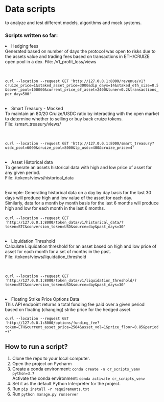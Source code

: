 # Data scripts
to analyze and test different models, algorithms and mock systems.

### Scripts written so far:
<li> Hedging fees <br>
Generated based on 
  number of days the protocol was open to risks due to the assets value and
  trading fees based on transactions in ETH/CRUIZE open pool in a dex.
File: /v1_profit_loss/views
  
<br><br>
`curl --location --request GET 'http://127.0.0.1:8000/revenue/v1?cruize_price=1&staked_asset_price=3000&dip_days=14&staked_eth_size=0.5&cover_pool=100000&current_price_of_asset=2400&tuner=0.2&transactions_per_day=500'`

<br>

<li> Smart Treasury - Mocked <br>
To maintain an 80/20 Cruize/USDC ratio by interacting with the open market to determine whether to selling or buy back cruize tokens.
<br>
File: /smart_treasury/views/

<br><br>
`curl --location --request GET 'http://127.0.0.1:8000/smart_treasury?usdc_pool=6000&cruize_pool=8000&lp_usdc=400&cruize_price=4'`

<br>

<li> Asset Historical data <br>
To generate an assets historical data with high and low price of asset 
for any given period. <br>
File: /tokens/views/historical_data
<br>
<br>

Example: 
Generating historical data on a day by day basis for the last 30 days 
will produce high and low value of the asset for each day. <br>
Similarly, data for a month by month basis for the last 6 months will produce high and low for each month in the last 6 months.
<br><br>
`curl --location --request GET 'http://127.0.0.1:8000/token_data/v1/historical_data/?token=BTC&conversion_token=USD&source=day&past_days=30'`

<br>

<li> Liquidation Threshold <br>
  Calculate Liquidation threshold for an asset based on high and low price of asset for 
  each month for a set of months in the past. <br>
  File: /tokens/views/liquidation_threshold

<br><br>
`curl --location --request GET 'http://127.0.0.1:8000/token_data/v1/liquidation_threshold/?token=BTC&conversion_token=USD&source=day&past_days=30'`

<br>
<li> Floating Strike Price Options Data <br>
   This API endpoint returns a total funding fee paid over a given period  <br>
   based on floating (changing) strike price for the hedged asset. 

`curl --location --request GET 'http://127.0.0.1:8000/options/funding_fee?token=ETH&current_asset_price=2584&asset_vol=1&price_floor=0.85&period=7'`



## How to run a script?
1. Clone the repo to your local computer.
2. Open the project on Pycharm
3. Create a conda environment: `conda create -n cr_scripts_venv python=3.7` <br>
   Activate the conda environment: `conda activate cr_scripts_venv`
4. Set it as the default Python Interpreter for the project.
5. Run `pip install -r requirements.txt`
6. Run `python manage.py runserver`